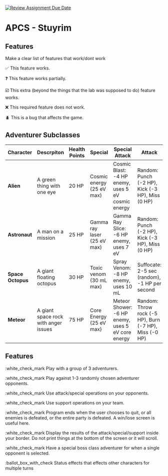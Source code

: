 [![Review Assignment Due Date](https://classroom.github.com/assets/deadline-readme-button-22041afd0340ce965d47ae6ef1cefeee28c7c493a6346c4f15d667ab976d596c.svg)](https://classroom.github.com/a/KprAwj1n)
# APCS - Stuyrim

## Features

Make a clear list of features that work/dont work

:white_check_mark: This feature works.

:question: This feature works partially.

:ballot_box_with_check: This extra (beyond the things that the lab was supposed to do) feature works.

:x: This required feature does not work.

:beetle: This is a bug that affects the game.


## Adventurer Subclasses

| Character | Descrpiton | Health Points | Special | Special Attack | Attack | Support |
|---|---|---|---|---|---|---|
| **Alien** | A green thing with one eye | 20 HP | Cosmic energy (25 eV max) | Cosmic Blast: -4 HP enemy, uses 5 eV cosmic energy| Random: Punch (-2 HP), Kick (-3 HP), Miss (0 HP) | Eats microbes and recharges energy / heal boss |
| **Astronaut** | A man on a mission | 25 HP | Gamma ray laser (25 eV max) | Gamma Ray Slice: -6 HP enemy, uses 7 eV | Random: Punch (-2 HP), Kick (-3 HP), Miss (0 HP) | Recharges laser and eats steak / Provides regen potion |
| **Space Octopus** | A giant floating octopus | 30 HP | Toxic venom (30 mL max) | Spray Venom: -8 HP enemy, uses 10 mL | Suffocate: 2-5 sec (random), -1 HP per second | Regenerates Venom / Covers Teammate|
| **Meteor** | A giant space rock with anger issues | 75 HP | Core Energy (25 eV max) | Meteor Shower: -6 HP enemy, uses 5 eV core energy | Random: Throw rock (-5 HP), Burn (-7 HP), Miss (-0 HP) | Uses enchanted molten lava, regenerates self or other HP |

## Features
:white_check_mark Play with a group of 3 adventurers.

:white_check_mark Play against 1-3 randomly chosen adventurer opponents.

:white_check_mark Use attack/special operations on your opponents.

:white_check_mark Use support operations on your team.

:white_check_mark Program ends when the user chooses to quit, or all enemies is defeated, or the entire party is defeated. A win/lose screen is useful here.

:white_check_mark Display the results of the attack/special/support inside your border. Do not print things at the bottom of the screen or it will scroll.

:white_check_mark Have a special boss class adventurer for when a single opponent is selected.

:ballot_box_with_check Status effects that effects other characters for multiple turns 

